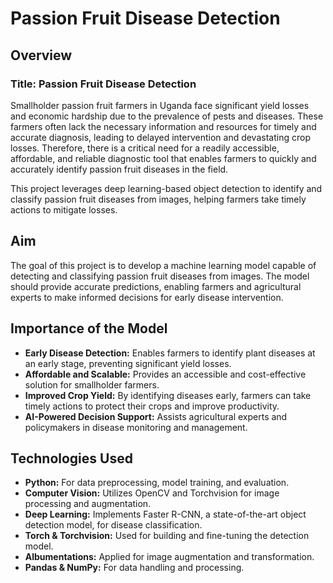 # Passion Fruit Disease Detection
## Overview
### Title: Passion Fruit Disease Detection

Smallholder passion fruit farmers in Uganda face significant yield losses and economic hardship due to the prevalence of pests and diseases. These farmers often lack the necessary information and resources for timely and accurate diagnosis, leading to delayed intervention and devastating crop losses. Therefore, there is a critical need for a readily accessible, affordable, and reliable diagnostic tool that enables farmers to quickly and accurately identify passion fruit diseases in the field.

This project leverages deep learning-based object detection to identify and classify passion fruit diseases from images, helping farmers take timely actions to mitigate losses.

## Aim
The goal of this project is to develop a machine learning model capable of detecting and classifying passion fruit diseases from images. The model should provide accurate predictions, enabling farmers and agricultural experts to make informed decisions for early disease intervention.

## Importance of the Model
* **Early Disease Detection:**  Enables farmers to identify plant diseases at an early stage, preventing significant yield losses.
* **Affordable and Scalable:** Provides an accessible and cost-effective solution for smallholder farmers.
* **Improved Crop Yield:** By identifying diseases early, farmers can take timely actions to protect their crops and improve productivity.
* **AI-Powered Decision Support:** Assists agricultural experts and policymakers in disease monitoring and management.
## Technologies Used
* **Python:** For data preprocessing, model training, and evaluation.
* **Computer Vision:** Utilizes OpenCV and Torchvision for image processing and augmentation.
* **Deep Learning:** Implements Faster R-CNN, a state-of-the-art object detection model, for disease classification.
* **Torch & Torchvision:** Used for building and fine-tuning the detection model.
* **Albumentations:** Applied for image augmentation and transformation.
* **Pandas & NumPy:** For data handling and processing.
